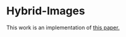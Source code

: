 # Hybrid-Images
This work is an implementation of [this paper.](https://github.com/gutodelazeri/Fundamentals-of-Digital-Image-Processing/blob/master/Hybrid-Images/docs/Article.pdf)
